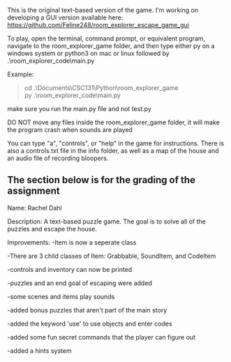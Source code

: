 This is the original text-based version of the game. I'm working on developing a GUI version available here: 
https://github.com/Feline248/room_explorer_escape_game_gui


To play, open the terminal, command prompt, or equivalent program,
navigate to the room_explorer_game folder, and then type either py
on a windows system or python3 on mac or linux followed by
.\room_explorer_code\main.py

Example:
> cd .\Documents\CSC131\Python\room_explorer_game\
> py .\room_explorer_code\main.py

make sure you run the main.py file and not test.py

DO NOT move any files inside the room_explorer_game folder, it will
make the program crash when sounds are played

You can type "a", "controls", or "help" in the game for instructions.
There is also a controls.txt file in the info folder, as well as 
a map of the house and an audio file of recording bloopers.


The section below is for the grading of the assignment
------------------------------------------------------                                                                                                                                         
Name: 
Rachel Dahl
                                                                                                                                         
Description: 
A text-based puzzle game. The goal is to 
solve all of the puzzles and escape the house.
                                                                                                                                         
Improvements: 
-Item is now a seperate class

-There are 3 child classes of Item: Grabbable, SoundItem, and CodeItem

-controls and inventory can now be printed

-puzzles and an end goal of escaping were added

-some scenes and items play sounds

-added bonus puzzles that aren't part of the main story

-added the keyword 'use' to use objects and enter codes

-added some fun secret commands that the player can figure out

-added a hints system
